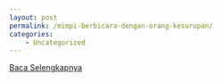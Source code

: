 ```yaml
---
layout: post
permalink: /mimpi-berbicara-dengan-orang-kesurupan/
categories:
    - Uncategorized
---
```


[Baca Selengkapnya](/08)